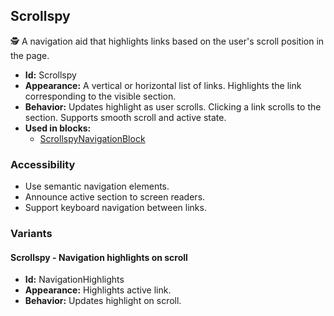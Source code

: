 ## Scrollspy
🕵️ A navigation aid that highlights links based on the user's scroll position in the page.
- **Id:** Scrollspy
- **Appearance:** A vertical or horizontal list of links. Highlights the link corresponding to the visible section.
- **Behavior:** Updates highlight as user scrolls. Clicking a link scrolls to the section. Supports smooth scroll and active state.
- **Used in blocks:**
  - [ScrollspyNavigationBlock](blocks.md#scrollspy-navigation-block)
### Accessibility
- Use semantic navigation elements.
- Announce active section to screen readers.
- Support keyboard navigation between links.

### Variants
#### Scrollspy - **Navigation highlights on scroll**
- **Id:** NavigationHighlights
- **Appearance:** Highlights active link.
- **Behavior:** Updates highlight on scroll.
